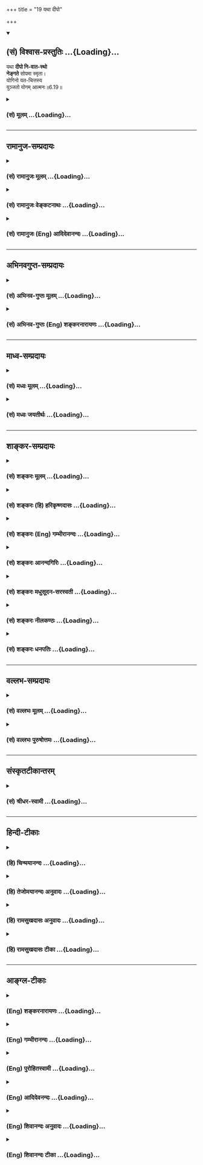 +++
title = "19 यथा दीपो"

+++
<div class="js_include" newlevelforh1="2" title="(सं) विश्वास-प्रस्तुतिः" unfilled url="/purANam_vaiShNavam/mahAbhAratam/06-bhIShma-parva/03-bhagavad-gItA-parva/saMskRtam/vishvAsa-prastutiH/06_Atma-saMyama-yogaH_a/19_yathA_dIpo.md">
<details open><summary><h2>(सं) विश्वास-प्रस्तुतिः ...{Loading}...</h2></summary>

यथा **दीपो नि-वात-स्थो**  
**नेङ्गते** सोपमा स्मृता।  
योगिनो यत-चित्तस्य  
युञ्जतो योगम् आत्मनः॥6.19॥
</details>
</div>
<div class="js_include collapsed" newlevelforh1="3" title="(सं) मूलम्" unfilled url="/purANam_vaiShNavam/mahAbhAratam/06-bhIShma-parva/03-bhagavad-gItA-parva/saMskRtam/mUlam/06_Atma-saMyama-yogaH_a/19_yathA_dIpo.md">
<details><summary><h3>(सं) मूलम् ...{Loading}...</h3></summary>

यथा दीपो निवातस्थो नेङ्गते सोपमा स्मृता।  
योगिनो यतचित्तस्य युञ्जतो योगमात्मनः।।6.19।।
</details>
</div>


_________________
## रामानुज-सम्प्रदायः
<div class="js_include collapsed" newlevelforh1="3" title="(सं) रामानुजः मूलम्" unfilled url="/purANam_vaiShNavam/mahAbhAratam/06-bhIShma-parva/03-bhagavad-gItA-parva/saMskRtam/rAmAnujaH/mUlam/06_Atma-saMyama-yogaH_a/19_yathA_dIpo.md">
<details><summary><h3>(सं) रामानुजः मूलम् ...{Loading}...</h3></summary>

।।6.19।।**निवातस्थो दीपो यथा न इङ्गते न चलति** अचलः सप्रभः तिष्ठति
**यतचित्तस्य** निवृत्तसकलेतरमनोवृत्तेः **योगिनः** आत्मनि **योगं
युञ्जतः** आत्मस्वरूपस्य **सा उपमा। निवातस्थतया
निश्चलसप्रभदीपवन्निवृत्तसकलेतरमनोवृत्तितया निश्चलो ज्ञानप्रभ आत्मा
तिष्ठति इत्यर्थः।**

</details>
</div>
<div class="js_include collapsed" newlevelforh1="3" title="(सं) रामानुजः वेङ्कटनाथः" unfilled url="/purANam_vaiShNavam/mahAbhAratam/06-bhIShma-parva/03-bhagavad-gItA-parva/saMskRtam/rAmAnujaH/venkaTanAthaH/06_Atma-saMyama-yogaH_a/19_yathA_dIpo.md">
<details><summary><h3>(सं) रामानुजः वेङ्कटनाथः ...{Loading}...</h3></summary>

  
  
।।6.19।। अथ योगदशा लक्ष्यते यथा इत्यादिना। दीपस्याचलत्वे
हेतुर्निवातस्थत्वम्। इङ्गतेश्चेष्टार्थत्वे विवक्षिते दीपे
तदनन्वयात्साधारण्यसिद्ध्यर्थमाह न चलतीति। निश्चलत्वे
पर्वतादिनिदर्शनसद्भावेऽपि दीपदृष्टान्ताभिप्रेतमर्थं दर्शयितुमाहअचलः
सप्रभस्तिष्ठतीति। यतचित्तस्य इत्यनेन
चिन्तारूपवृत्तिनियमनवचनमुपलक्षणमित्याहनिवृत्तेति। मनोमात्रपर्यायो वाऽत्र
चित्तशब्दः। इतरशब्देनात्मविषयवृत्तिरस्तीति सूचितम्। अन्यथायुञ्जतो योगम्
इत्येतद्व्याहन्येतेत्यभिप्रायेणाह आत्मनि योगं युञ्जत इति आत्मनि विषये
साक्षात्कारं कुर्वत इत्यर्थः। नेङ्गते इति न शरीरस्य
निष्कम्पत्वमुदाह्रियतेसमं कायशिरोग्रीवं धारयन्नचलं स्थिरम् 6।13 इति
तस्योक्तत्वात् ध्यानदशासाधारणत्वेन समाधिदशाविशेषकत्वानुपपत्तेश्च।
नापीन्द्रियाणां निष्कम्पत्वम्योगिनः सोपमा इत्यन्वयायोगात्।
नाप्यात्मस्वरूपस्य निश्चलत्वम् अवस्थान्तरेऽपि तत्सिद्धेः। अतः
स्वयम्प्रकाशज्ञानप्रभानिरस्तसमस्तवृत्त्यन्तरपरिशुद्धात्मस्वरूपप्रदर्शनार्थोऽयं
दृष्टान्त इति सूचयितुंयोगिनः इत्युक्तेऽपि पुनरपिआत्मनः
इत्युक्तमित्यभिप्रायेणआत्मस्वरूपस्य सोपमेत्युक्तम्। योगिनः आत्मनः इति
व्यधिकरणे षष्ठ्यौ। ननुसोपमा इत्यत्र उपमाशब्द उपमितिपरो वा दृष्टान्तपरो
वा उभयथाऽपि न सम्भवति यथेति निर्दिष्टप्रकारपरामर्शित्वादत्र तच्छब्दस्य
उपमाशब्दस्य च तत्समानाधिकरणत्वात्सप्रभस्तिष्ठति इत्येतच्च कथं
दार्ष्टान्तिके निर्वाह्यम् अयोगिनामप्यात्मस्वरूपस्य चलत्वप्रतीत्यभावात्
किमर्थं च निश्चलत्वोपदेशः इत्यत्राह निवातस्थतयेति। अयमभिप्रायः उपमेति
दृष्टान्तगतं साधर्म्यमत्र निर्दिश्यते। तस्मात्यथा इत्यनेनसोपमा
इत्यस्यान्वय उपपन्नः। प्रभायाश्च प्रतिधर्मोऽत्र ज्ञानम्। आत्मनो
निश्चलत्वं चात्र स्वप्रभाभूतज्ञानस्य विविधप्रसरणनिवृत्तिः। सा च
बाह्यविषयेषु मनोवृत्तेरेवाभावात् संसारदशायां च ज्ञानस्येन्द्रियद्वारैव
प्रसरणादिति। स्मृता समाधिदशासन्दर्शिभिर्योगिभिरिति शेषः।

</details>
</div>
<div class="js_include collapsed" newlevelforh1="3" title="(सं) रामानुजः (Eng) आदिदेवानन्दः" unfilled url="/purANam_vaiShNavam/mahAbhAratam/06-bhIShma-parva/03-bhagavad-gItA-parva/saMskRtam/rAmAnujaH/english/AdidevAnandaH/06_Atma-saMyama-yogaH_a/19_yathA_dIpo.md">
<details><summary><h3>(सं) रामानुजः (Eng) आदिदेवानन्दः ...{Loading}...</h3></summary>

6.19 As a lamp does not flicker in a windless place, i.e., does not move, but remains steady with its illumination - this is the simile used to illustrate the nature of the self of the Yogin who has subdued his mind, who has got rid of all other kinds of mental activity and who is practising Yoga concerning the self. The meaning is that the self remains with its steadily illumining light of knowledge because all
other activities of the mind have ceased, just as a lamp kept in a
windless place has an unflickering flame.

</details>
</div>


_________________
## अभिनवगुप्त-सम्प्रदायः
<div class="js_include collapsed" newlevelforh1="3" title="(सं) अभिनव-गुप्तः मूलम्" unfilled url="/purANam_vaiShNavam/mahAbhAratam/06-bhIShma-parva/03-bhagavad-gItA-parva/saMskRtam/abhinava-guptaH/mUlam/06_Atma-saMyama-yogaH_a/19_yathA_dIpo.md">
<details><summary><h3>(सं) अभिनव-गुप्तः मूलम् ...{Loading}...</h3></summary>

।।6.19।। यथेति। यथा निवातस्थो +++(S omits निवातस्थो)+++ दीपो न चलति एवं योगी।
चलनमस्य विषयादीनामर्जनादयः प्रयासाः।

</details>
</div>
<div class="js_include collapsed" newlevelforh1="3" title="(सं) अभिनव-गुप्तः (Eng) शङ्करनारायणः" unfilled url="/purANam_vaiShNavam/mahAbhAratam/06-bhIShma-parva/03-bhagavad-gItA-parva/saMskRtam/abhinava-guptaH/english/shankaranArAyaNaH/06_Atma-saMyama-yogaH_a/19_yathA_dIpo.md">
<details><summary><h3>(सं) अभिनव-गुप्तः (Eng) शङ्करनारायणः ...{Loading}...</h3></summary>

6.19 Yatha etc. Just as a lamp existing in the windless palce does not
shake, so is the man of Yoga. Shaking in his case is the efforts like
aciring sense objects and so on. Now, the characteristic of this Brahman
- Itself being Its own nature - is described indirectly with a good
number of adjectives. This is different from the characteristics assumed
in other systems -

</details>
</div>


_________________
## माध्व-सम्प्रदायः
<div class="js_include collapsed" newlevelforh1="3" title="(सं) मध्वः मूलम्" unfilled url="/purANam_vaiShNavam/mahAbhAratam/06-bhIShma-parva/03-bhagavad-gItA-parva/saMskRtam/madhvaH/mUlam/06_Atma-saMyama-yogaH_a/19_yathA_dIpo.md">
<details><summary><h3>(सं) मध्वः मूलम् ...{Loading}...</h3></summary>

।।6.19।। आत्मनो भगवद्विषयं योगम्।

</details>
</div>
<div class="js_include collapsed" newlevelforh1="3" title="(सं) मध्वः जयतीर्थः" unfilled url="/purANam_vaiShNavam/mahAbhAratam/06-bhIShma-parva/03-bhagavad-gItA-parva/saMskRtam/madhvaH/jayatIrthaH/06_Atma-saMyama-yogaH_a/19_yathA_dIpo.md">
<details><summary><h3>(सं) मध्वः जयतीर्थः ...{Loading}...</h3></summary>

।।6.19।। युञ्जतो योगमात्मनः इत्यत्रात्मशब्दस्य षष्ठ्याश्च विवक्षितमर्थमाह
**आत्मन** इति। योगिन आत्मनः इति अन्वयनिरासाय योगमित्युक्तम् अन्यथा
वैयर्थ्यात्।

</details>
</div>


_________________
## शाङ्कर-सम्प्रदायः
<div class="js_include collapsed" newlevelforh1="3" title="(सं) शङ्करः मूलम्" unfilled url="/purANam_vaiShNavam/mahAbhAratam/06-bhIShma-parva/03-bhagavad-gItA-parva/saMskRtam/shankaraH/mUlam/06_Atma-saMyama-yogaH_a/19_yathA_dIpo.md">
<details><summary><h3>(सं) शङ्करः मूलम् ...{Loading}...</h3></summary>

।।6.19।। **यथा दीपः** प्रदीपः **निवातस्थः** निवाते वातवर्जिते देशे
स्थितः **न इङ्गते** न चलति **सा उपमा** उपमीयते अनया इत्युपमा योगज्ञैः
चित्तप्रचारदर्शिभिः **स्मृता** चिन्तिता **योगिनो यतचित्तस्य**
संयतान्तःकरणस्य **युञ्जतो योगम्** अनुतिष्ठतः **आत्मनः** समाधिमनुतिष्ठत
इत्यर्थः।। एवं योगाभ्यासबलादेकाग्रीभूतं निवातप्रदीपकल्पं सत्

</details>
</div>
<div class="js_include collapsed" newlevelforh1="3" title="(सं) शङ्करः (हि) हरिकृष्णदासः" unfilled url="/purANam_vaiShNavam/mahAbhAratam/06-bhIShma-parva/03-bhagavad-gItA-parva/saMskRtam/shankaraH/hindI/harikRShNadAsaH/06_Atma-saMyama-yogaH_a/19_yathA_dIpo.md">
<details><summary><h3>(सं) शङ्करः (हि) हरिकृष्णदासः ...{Loading}...</h3></summary>

।।6.19।। उस योगीका जो समाधिस्थ चित्त है उसकी उपमा कही जाती है जैसे
वायुरहित स्थानमें रखा हुआ दीपक विचलित नहीं होता वही उपमा आत्मध्यानका
अभ्यास करनेवाले समाधिमें स्थित हुए योगीके जीते हुए अन्तःकरणकी चित्तगतिको
प्रत्यक्ष देखनेवाले योगवेत्ता पुरुषोंने मानी है। जिससे किसीकी समानता की
जाय उसका नाम उपमा है।

</details>
</div>
<div class="js_include collapsed" newlevelforh1="3" title="(सं) शङ्करः (Eng) गम्भीरानन्दः" unfilled url="/purANam_vaiShNavam/mahAbhAratam/06-bhIShma-parva/03-bhagavad-gItA-parva/saMskRtam/shankaraH/english/gambhIrAnandaH/06_Atma-saMyama-yogaH_a/19_yathA_dIpo.md">
<details><summary><h3>(सं) शङ्करः (Eng) गम्भीरानन्दः ...{Loading}...</h3></summary>

6.19 Yatha, as; a dipah, lamp; nivata-sthah, kept in a windless place;
na ingate, does not flicker; sa upama, such is the simile-that with
which something is compared is an upama (smile)-; smrta, thought of, by
the knowers of Yoga who understand the movements of the mind; yoginah,
for the yogi; yata-citasya, whose mind is under control; and yunjatah,
who is engaged in; yogam, concentration; atmanah, on the Self, i.e. who
is practising Self-absorption. By dint of practising Yoga thus, when the
mind, comparable to a lamp in a windless place, becomes concentrated,
then-

</details>
</div>
<div class="js_include collapsed" newlevelforh1="3" title="(सं) शङ्करः आनन्दगिरिः" unfilled url="/purANam_vaiShNavam/mahAbhAratam/06-bhIShma-parva/03-bhagavad-gItA-parva/saMskRtam/shankaraH/AnandagiriH/06_Atma-saMyama-yogaH_a/19_yathA_dIpo.md">
<details><summary><h3>(सं) शङ्करः आनन्दगिरिः ...{Loading}...</h3></summary>

।।6.19।। उपमा योगिनश्चित्तस्थैर्यस्योदाहरणमित्यर्थः। उपमाशब्दस्य
प्रदीपविषयत्वसिद्ध्यर्थं करणव्युत्पत्तिं दर्शयति **उपमीयत इति।** योगिनो
यथोक्तविशेषणवतश्चित्तस्थैर्यस्यैति शेषः।

</details>
</div>
<div class="js_include collapsed" newlevelforh1="3" title="(सं) शङ्करः मधुसूदन-सरस्वती" unfilled url="/purANam_vaiShNavam/mahAbhAratam/06-bhIShma-parva/03-bhagavad-gItA-parva/saMskRtam/shankaraH/madhusUdana-sarasvatI/06_Atma-saMyama-yogaH_a/19_yathA_dIpo.md">
<details><summary><h3>(सं) शङ्करः मधुसूदन-सरस्वती ...{Loading}...</h3></summary>

।।6.19।। समाधौ निर्वृत्तिकस्य चित्तस्योपमानमाह दीपचलनहेतुना वातेन रहिते
देशे स्थितो दीपो यथाचलनहेत्वभावान्नेङ्गते न चलति सोपमा स्मृता स
दृष्टान्तश्चिन्तितो योगज्ञैः। कस्य योगिन एकाग्रभूमौ
संप्रज्ञातसमाधिमतोऽभ्यासपाटवाद्यतचित्तस्य
निरुद्धसर्वचित्तवृत्तेरसंप्रज्ञातसमाधिरूपं योगं निरोधभूमौ
युञ्जतोऽनुतिष्ठतो य आत्मान्तःकरणं तस्य निश्चलतया सत्त्वोद्रेकेण
प्रकाशकतया च निश्चलो दीपो दृष्टान्त इत्यर्थः। आत्मनो योगं युञ्जत इति
व्याख्याने दार्ष्टान्तिकालाभः सर्वावस्थस्यापि चित्तस्य
सर्वदात्माकारतयात्मपदवैयर्थ्यं च। नहि योगेनात्माकारता चित्तस्य संपाद्यते
किंतु स्वत एवात्माकारस्य सतो नात्माकारता निवर्त्यत इति।
तस्माद्दार्ष्टान्तिकलाभप्रतिपादनार्थमेवात्मपदम्। यतचित्तस्येति भावपरो
निर्देशः कर्मधारयो वा। यतस्य चित्तस्येत्यर्थः।

</details>
</div>
<div class="js_include collapsed" newlevelforh1="3" title="(सं) शङ्करः नीलकण्ठः" unfilled url="/purANam_vaiShNavam/mahAbhAratam/06-bhIShma-parva/03-bhagavad-gItA-parva/saMskRtam/shankaraH/nIlakaNThaH/06_Atma-saMyama-yogaH_a/19_yathA_dIpo.md">
<details><summary><h3>(सं) शङ्करः नीलकण्ठः ...{Loading}...</h3></summary>

।।6.19।। एकाग्रतावस्थायांयोगिचित्तस्योपमामाह **यथेति।** नेङ्गते न चलति
तद्वत्। यतं च तच्चित्तं च यतचित्तं तस्य। एकाग्रतां प्राप्तं चित्तं
निवातप्रदीपवन्न चलतीत्यर्थः। आत्मनो योगं समाधिं युञ्जतोऽनुतिष्ठतः।

</details>
</div>
<div class="js_include collapsed" newlevelforh1="3" title="(सं) शङ्करः धनपतिः" unfilled url="/purANam_vaiShNavam/mahAbhAratam/06-bhIShma-parva/03-bhagavad-gItA-parva/saMskRtam/shankaraH/dhanapatiH/06_Atma-saMyama-yogaH_a/19_yathA_dIpo.md">
<details><summary><h3>(सं) शङ्करः धनपतिः ...{Loading}...</h3></summary>

।।6.19।। योगिनः समाहितचित्तस्योपमानमाह **यथेति।** यथा प्रदीपो निवाते
वायुवर्जिते देशे स्थितो नेङ्गते न चलति। उपमीयतेऽनयेत्युपमा सा योगज्ञैः
चित्तप्रचारज्ञैः स्मृता चिन्तिता। योगिनो यतचित्तस्य
संयतान्तःकरणस्यात्मनो योगं समाधिमनुतिष्ठतः। अत्रोत्थानिकायां समाहितं च
तच्चित्तमिति कर्मधारयः। योगिनः समाहितचित्तस्येति व्यधिकरणे षष्ठ्यौ। एवं
मूले तद्भाष्ये च ज्ञेयम्। एवं योगाभ्यासबलादेकाग्रीभूतं निवातप्रदीपकल्पं
सदित्युत्तरश्लोकस्थभाष्यात्। योगिनो यथोक्तविशेषणवतश्चित्तस्थैर्यस्येति
शेष इति तु भाष्यटीकाकाराः। एतेनात्मनो योगं नियुञ्जत इति व्याख्याने
दार्ष्टान्तिकालाभः सर्वावस्थस्यापि चित्तस्य
सर्वदात्माकारतयात्मपदवैयर्थ्यं च। नहि योगेनात्माकारता चित्तस्य संपाद्यते
किंतु स्वतएवात्माकारस्य सतो नात्माकारता निवर्त्यत इति
तस्माद्दार्ष्टान्तिकलाभप्रतिपादनार्थमात्मपदमिति प्रत्युक्तम्।
विवेकादियुक्तेन मनसाऽविद्यानिवृत्त्यात्मा स्वयमेव प्रकाशते इत्यर्थे
मनसैवानुद्रष्टव्यमितिवत् योगेनानात्माकारतां चित्तस्य प्रत्युक्तम्।
विवेकादियुक्तेन मनसाऽविद्यानिवृत्त्यात्मा स्वयमेव प्रकाशते इत्यर्थे
मनसैवानुद्रष्टव्यमितिवत् योगेनानात्माकारतां चित्तस्य निवर्त्य
स्वतःसिद्धामात्माकारतां स्फुरणरुपां समाधिमनुतिष्ठत इत्यर्थके आत्मनो योगं
युञ्जत इति वाक्ये आत्मपदस्य सार्थक्यात्। अन्यथा आत्मसंस्थं मनःकृत्वेति
वक्ष्यमाणात्मपदवैयर्थ्यप्रसङ्गात्। युञ्जतन्नेवं सदात्मानमितिवत्
आत्मनोऽन्तःकरणस्य समाधिं निरोधमनुतिष्ठतोऽसंप्रज्ञातसमाध्यभिमुखस्येति
भाष्यार्थसंभवेनात्मपदसार्थक्याच्च। अतएव योगिनो यतचित्तस्य
निरुद्धसर्ववृत्तेरसंप्रज्ञातसमाधिरुपं योगं निरोधभूमौ युञ्जतोऽनुतिष्ठितः
य आत्मान्तःकरणं तस्य निश्चलतया सत्त्वोद्रेकेण प्रकाशकतया च निश्चलो दीपो
दृष्टान्त इत्यप्यपास्तम्। निश्चलताप्रतिपादकयतपदसमभिव्याहारात्।
समीपत्वाच्चान्वययोग्यं चित्तपदं विहायात्मपदस्य
दार्ष्टान्तिकपरत्वानौचित्यात् असंप्रज्ञातसमाधौ चित्तस्य कथमपि
पृथग्ज्ञायमानत्वात् असंप्रज्ञातसमाध्यभिमुखस्य योगिनस्तत्सिद्धिपूर्वकाले
यदेकाग्रीभूतं चित्तं तस्यायं दृष्टान्तो नतु
निरुद्धसर्ववृत्तेरसंप्रज्ञातसमाधिस्थस्य योगिनोऽन्तःकरणस्येति
विद्वद्भिराकलनीयम्।

</details>
</div>


_________________
## वल्लभ-सम्प्रदायः
<div class="js_include collapsed" newlevelforh1="3" title="(सं) वल्लभः मूलम्" unfilled url="/purANam_vaiShNavam/mahAbhAratam/06-bhIShma-parva/03-bhagavad-gItA-parva/saMskRtam/vallabhaH/mUlam/06_Atma-saMyama-yogaH_a/19_yathA_dIpo.md">
<details><summary><h3>(सं) वल्लभः मूलम् ...{Loading}...</h3></summary>

।।6.19।। आत्मैक्याकारतयाऽवस्थितचित्तस्योपमानमाह यथेति। निर्गतो वातो
यस्मिंस्तत्र देशे स्थितो यथा दीपो नेङ्गते सोपमा निदर्शनं यतचित्तस्य
ज्ञेयम्।

</details>
</div>
<div class="js_include collapsed" newlevelforh1="3" title="(सं) वल्लभः पुरुषोत्तमः" unfilled url="/purANam_vaiShNavam/mahAbhAratam/06-bhIShma-parva/03-bhagavad-gItA-parva/saMskRtam/vallabhaH/puruShottamaH/06_Atma-saMyama-yogaH_a/19_yathA_dIpo.md">
<details><summary><h3>(सं) वल्लभः पुरुषोत्तमः ...{Loading}...</h3></summary>

  
  
।।6.19।। विनियतचित्तः कीदृग्विधः स्यात् इत्याकाङ्क्षायामाह यथेति। यथा
दीपो वायुरहितप्रदेशस्थितो नेङ्गते न चलति यतचित्तस्यात्मनो भगवति योगं
युञ्जतो भावयतो योगिनः सा उपमा स्मृता। अत्र दीपदृष्टान्तस्वायं भावः
दीपस्य तापरूपत्वाद्वायोश्च शैत्यधर्मत्वात् तद्रहितदेशे तस्य नाशार्थं
चाञ्चल्यं न भवति तथा भगवद्विप्रयोगतापनिवर्तकधर्मभावेन योगं युञ्जतो
मनश्चञ्चलं न भवति।  
  

</details>
</div>


_________________
## संस्कृतटीकान्तरम्
<div class="js_include collapsed" newlevelforh1="3" title="(सं) श्रीधर-स्वामी" unfilled url="/purANam_vaiShNavam/mahAbhAratam/06-bhIShma-parva/03-bhagavad-gItA-parva/saMskRtam/shrIdhara-svAmI/06_Atma-saMyama-yogaH_a/19_yathA_dIpo.md">
<details><summary><h3>(सं) श्रीधर-स्वामी ...{Loading}...</h3></summary>

।।6.19।। आत्मैकाकारतयावस्थितस्य चित्तस्योपमानमाह **यथेति।** वातशून्ये
देशे स्थितो दीपो यथा नेङ्गते न विचलति सा उपमा दृष्टान्तः। कस्य आत्मविषयं
योगं युञ्जतोऽभ्यसतो योगिनो यतं नियतं चित्तं यस्य निष्कम्पतया प्रकाशकतया
चञ्चलं यच्चित्तं तद्वत्तिष्ठतीत्यर्थः।

</details>
</div>


_________________
## हिन्दी-टीकाः
<div class="js_include collapsed" newlevelforh1="3" title="(हि) चिन्मयानन्दः" unfilled url="/purANam_vaiShNavam/mahAbhAratam/06-bhIShma-parva/03-bhagavad-gItA-parva/hindI/chinmayAnandaH/06_Atma-saMyama-yogaH_a/19_yathA_dIpo.md">
<details><summary><h3>(हि) चिन्मयानन्दः ...{Loading}...</h3></summary>

।।6.19।। योगी के समाहित चित्त का वर्णन करने के लिए निर्वात स्थान में रख
दीप की उपमा यहाँ दी गयी है जो अत्यन्त समीचीन है। मन में निरन्तर
वृत्तियां उत्पन्न और नष्ट होती रहती हैं और हमें एक अखण्ड मन का अनुभव
होता है। इसी प्रकार दीपज्योति भी वास्तव में कभी स्थिर नहीं होती तथापि
उसका कम्पन इतनी तीव्र गति से होता है कि हमें एक निश्चित आकार की ज्योति
प्रतीत होती है। जब इस ज्योति को वायु के झकोरों से सुरक्षित रखा जाता है तब
यह उर्ध्वगामी ज्योति स्थिर हो जाती है। ठीक उसी प्रकार सामान्यत वैषयिक
इच्छाओं के कारण चंचल रहने वाला मन जब ध्यान के समय शान्त किया जाता है तब
वह स्थिर हो जाता है और मन में एक अखण्ड ब्रह्माकार वृत्ति बनी रहती है।
संक्षेप में समस्त जगत् के अधिष्ठान नित्य अनन्त आनन्दस्वरूप ब्रह्म का
नित्य निरन्तर ध्यान ही आत्मयोग है। योगाभ्यास से इस एकाग्रता को प्राप्त
करने के पश्चात् प्रगति के क्या सोपान हांेगे अगले चार श्लोकों में इसका
वर्णन किया गया है

</details>
</div>
<div class="js_include collapsed" newlevelforh1="3" title="(हि) तेजोमयानन्दः अनुवादः" unfilled url="/purANam_vaiShNavam/mahAbhAratam/06-bhIShma-parva/03-bhagavad-gItA-parva/hindI/tejomayAnandaH/anuvAdaH/06_Atma-saMyama-yogaH_a/19_yathA_dIpo.md">
<details><summary><h3>(हि) तेजोमयानन्दः अनुवादः ...{Loading}...</h3></summary>

।।6.19।। जैसे स्पन्दनरहित वायुके स्थानमें स्थित दीपककी लौ चेष्टारहित हो
जाती है, योगका अभ्यास करते हुए यतचित्तवाले योगीके चित्तकी वैसी ही उपमा
कही गयी है।।

</details>
</div>
<div class="js_include collapsed" newlevelforh1="3" title="(हि) रामसुखदासः अनुवादः" unfilled url="/purANam_vaiShNavam/mahAbhAratam/06-bhIShma-parva/03-bhagavad-gItA-parva/hindI/rAmasukhadAsaH/anuvAdaH/06_Atma-saMyama-yogaH_a/19_yathA_dIpo.md">
<details><summary><h3>(हि) रामसुखदासः अनुवादः ...{Loading}...</h3></summary>

।।6.19।। जैसे स्पन्दनरहित वायुके स्थानमें स्थित दीपककी लौ चेष्टारहित हो
जाती है, योगका अभ्यास करते हुए वश में किए हुए चित्तवाले योगीके चित्तकी
वैसी ही उपमा कही गयी है।

</details>
</div>
<div class="js_include collapsed" newlevelforh1="3" title="(हि) रामसुखदासः टीका" unfilled url="/purANam_vaiShNavam/mahAbhAratam/06-bhIShma-parva/03-bhagavad-gItA-parva/hindI/rAmasukhadAsaH/TIkA/06_Atma-saMyama-yogaH_a/19_yathA_dIpo.md">
<details><summary><h3>(हि) रामसुखदासः टीका ...{Loading}...</h3></summary>

।।6.19।।***व्याख्या--*'यथा दीपो निवातस्थो ৷৷. युञ्जतो
योगमात्मनः'--**जैसे सर्वथा स्पन्दनरहित वायुके स्थानमें रखे हुए दीपककी लौ
थोड़ी भी हिलती-डुलती नहीं है ,ऐसे ही जो योगका अभ्यास करता है, जिसका मन
स्वरूपके चिन्तनमें लगता है और जिसने चित्तको अपने वशमें कर रखा है, उस
ध्यानयोगीकेचित्तके लिये भी दीपककी लौकी उपमा दी गयी है। तात्पर्य है कि उस
योगीका चित्त स्वरूपमें ऐसा लगा हुआ है कि उसमें एक स्वरूपके सिवाय दूसरा
कुछ भी चिन्तन नहीं होता। पूर्वश्लोकमें जिस योगीके चित्तको विनियत कहा गया
है, उस वशीभूत किये हुए चित्तवाले योगीके लिये यहाँ **'यतचित्तस्य'** पद
आया है। कोई भी स्थान वायुसे सर्वथा रहित नहीं होता। वायु सर्वत्र रहती है।
कहींपर वायु स्पन्दनरूपसे रहती है और कहींपर निःस्पन्दनरूपसे रहती है।
इसलिये यहाँ

</details>
</div>


_________________
## आङ्ग्ल-टीकाः
<div class="js_include collapsed" newlevelforh1="3" title="(Eng) शङ्करनारायणः" unfilled url="/purANam_vaiShNavam/mahAbhAratam/06-bhIShma-parva/03-bhagavad-gItA-parva/english/shankaranArAyaNaH/06_Atma-saMyama-yogaH_a/19_yathA_dIpo.md">
<details><summary><h3>(Eng) शङ्करनारायणः ...{Loading}...</h3></summary>

6.19. 'Just as a lamp in the windless place does not shake' - This simile is recalled in the case of the man of Yoga, with subdued mind,
practising the Yoga in the Self.

</details>
</div>
<div class="js_include collapsed" newlevelforh1="3" title="(Eng) गम्भीरानन्दः" unfilled url="/purANam_vaiShNavam/mahAbhAratam/06-bhIShma-parva/03-bhagavad-gItA-parva/english/gambhIrAnandaH/06_Atma-saMyama-yogaH_a/19_yathA_dIpo.md">
<details><summary><h3>(Eng) गम्भीरानन्दः ...{Loading}...</h3></summary>

6.19 As a lamp kept in a windless place does not flicker, such is the simile thought of for the yogi whose mind is under control, and who is engaged in concentration on the Self.

</details>
</div>
<div class="js_include collapsed" newlevelforh1="3" title="(Eng) पुरोहितस्वामी" unfilled url="/purANam_vaiShNavam/mahAbhAratam/06-bhIShma-parva/03-bhagavad-gItA-parva/english/purohitasvAmI/06_Atma-saMyama-yogaH_a/19_yathA_dIpo.md">
<details><summary><h3>(Eng) पुरोहितस्वामी ...{Loading}...</h3></summary>

6.19 The wise man who has conquered his mind and is absorbed in the Self is as a lamp which does not flicker, since it stands sheltered from every wind.

</details>
</div>
<div class="js_include collapsed" newlevelforh1="3" title="(Eng) आदिदेवनन्दः" unfilled url="/purANam_vaiShNavam/mahAbhAratam/06-bhIShma-parva/03-bhagavad-gItA-parva/english/AdidevanandaH/06_Atma-saMyama-yogaH_a/19_yathA_dIpo.md">
<details><summary><h3>(Eng) आदिदेवनन्दः ...{Loading}...</h3></summary>

6.19 'A lamp does not flicker in a windless place' - that is the simile employed for the subdued mind of a Yogin who practises Yoga.

</details>
</div>
<div class="js_include collapsed" newlevelforh1="3" title="(Eng) शिवानन्दः अनुवादः" unfilled url="/purANam_vaiShNavam/mahAbhAratam/06-bhIShma-parva/03-bhagavad-gItA-parva/english/shivAnandaH/anuvAdaH/06_Atma-saMyama-yogaH_a/19_yathA_dIpo.md">
<details><summary><h3>(Eng) शिवानन्दः अनुवादः ...{Loading}...</h3></summary>

6.19 As a lamp placed in a windless spot does not flicker to such is compared the Yogi of controlled mind, practising Yoga in the Self (or absorbed in the Yoga of the Self).

</details>
</div>
<div class="js_include collapsed" newlevelforh1="3" title="(Eng) शिवानन्दः टीका" unfilled url="/purANam_vaiShNavam/mahAbhAratam/06-bhIShma-parva/03-bhagavad-gItA-parva/english/shivAnandaH/TIkA/06_Atma-saMyama-yogaH_a/19_yathA_dIpo.md">
<details><summary><h3>(Eng) शिवानन्दः टीका ...{Loading}...</h3></summary>

6.19 यथा as; दीपः lamp; निवातस्थः placed in a windless place; न not;
इङ्गते flicker; सा that; उपमा simile; स्मृता is thought; योगिनः of the Yogi; यतचित्तस्य of one with controlled mind; युञ्जतः of the practising;
योगम् the Yoga; आत्मनः of the Self.Commentary This is a beautiful simile. Yogins ote this simile very often when they talk of concentration or steadiness or onepointedness of the mind. A steady mind will serve as a powerful searchlight to find out the hidden spiritual treasures of the Self.

</details>
</div>
